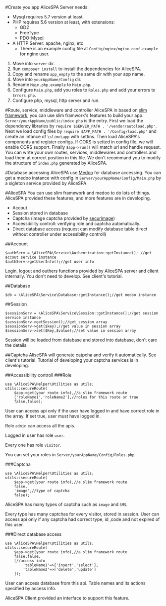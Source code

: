 #Create you app
AliceSPA Server needs:

* Mysql requires 5.7 version at least.
* PHP requires 5.6 version at least, with extensions:
    * GD2
    * FreeType
    * PDO-Mysql
* A HTTP Server: apache, nginx, etc
    * There is an example config file at `Config/nginx/nginx.conf.example` for nginx user.

1. Move into `server` dir.
2. Run `composer install` to install the dependencies for AliceSPA.
3. Copy and rename `app_empty` to the same dir with your app name.
4. Move into `yourAppName/Config` dir.
5. Rename `Main.php.example` to `Main.php`.
6. Configure `Main.php`, add you roles to `Roles.php` and add your errors to `Errors.php`.
7. Configure php, mysql, http server and run.

#Route, service, middleware and controller
AliceSPA in based on [slim framework](http://www.slimframework.com/), you can use slim framwork's features to build your app. `Server/yourAppName/public/index.php` is the entry. First we load the dependency libraries by `require $SERVER_PATH . '/vendor/autoload.php'`. Next we load config files by `require $APP_PATH . '/Config/load.php'` and create an intance of `\slime\app` with settins. Then load AliceSPA's components and register configs. If CORS is setted in config file, we will enable CORS support. Finally `$app->run()` will match url and handle request.
You can write your own routes, services, middlewares and controllers and load them at correct position in this file. We don't recommand you to modify the structure of `index.php` generated by AliceSPA.

#Database accessing
AliceSPA use [Medoo](http://medoo.in/) for database accessing. You can get a medoo instance with config in `Server/yourAppName/Config/Main.php` by a sigleton service provided by AliceSPA.

#AliceSPA
You can use slim framework and medoo to do lots of things. AliceSPA provided these features, and more features are in developing.

* Accout
* Session stored in database
* Captcha (image captcha provided by [securimage](https://www.phpcaptcha.org/))
* Accessibility controll: verifying role and captcha automatically.
* Direct database access (request can modify database table direct without controller under accessibility controll)

##Account
```
$authServ = \AliceSPA\Service\Authentication::getInstance(); //get accout service instance
$authServ->getUserInfo();//get user info
```
Login, logout and outhers functions provided by AliceSPA server and client internally. You don't need to develop. See client's tutorial.

##Database
```
$db = \AliceSPA\Service\Database::getInstance();//get medoo instance
```

##Session
```
$sessionServ = \AliceSPA\Service\Session::getInstance();//get session service instance
$sessionServ->getSession();//get session array
$sessionServ->get($key);//get value in session array
$sessionServ->set($Key,$value);//set value in session array
```
Session will be loaded from database and stored into database, don't care the details.

##Captcha
AliseSPA will generate catpcha and verify it automatically. See client's tutorial. Tutorial of developing your captcha services is in developing.

##Accessibility controll
###Role
```
use \AliceSPA\Helper\Utilities as utils;
utils::secureRoute(
    $app->get(your route info),//a slim framework route
    ['roleName1','roleName2'],//roles for this route or true
    false,false);
```
User can access api only if the user have logged in and have correct role in the array. If set true, user must have logged in.

Role `admin` can access all the apis.

Logged in user has role `user`.

Every one has role `visitor`.

You can set your roles in `Server/yourAppName/Config/Roles.php`.

###Captcha
```
use \AliceSPA\Helper\Utilities as utils;
utils::secureRoute(
    $app->get(your route info),//a slim framework route
    false,
    'image',//type of captcha
    false);
```
AliceSPA has many types of captcha such as `image` and `SMS`.

Every type has many captchas for every visitor, stored in session. User can access api only if any captcha had correct type, id ,code and not expired of this user.

###Direct database access
```
use \AliceSPA\Helper\Utilities as utils;
utils::secureRoute(
    $app->get(your route info),//a slim framework route
    false,false,
    [//access info
        'tableName1'=>['insert','select'],
        'tableName2'=>['delete','update']
    ]);
```
User can access database from this api. Table names and its actions specified  by access info.

AliceSPA Client provided an interface to support this feature.
